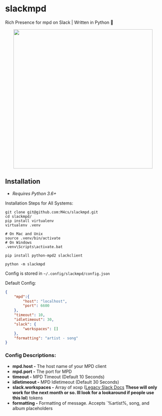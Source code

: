 # slackmpd
Rich Presence for mpd on Slack | Written in Python :snake:

<p align="center">
    <center><a align="center"><img src="https://pbs.twimg.com/media/ET0kZxjXkAAHpgk?format=png&name=900x900" height="450px"></a></center>
</p>

## Installation

- *Requires Python 3.6+*

Installation Steps for All Systems:

```
git clone git@github.com:M4cs/slackmpd.git
cd slackmpd/
pip install virtualenv
virtualenv .venv

# On Mac and Unix
source .venv/bin/activate
# On Windows
.venv\Scripts\activate.bat

pip install python-mpd2 slackclient

python -m slackmpd
```

Config is stored in `~/.config/slackmpd/config.json`

Default Config:

```json
{
    "mpd":{
        "host": "localhost",
        "port": 6600
    },
    "timeout": 10,
    "idletimeout": 30,
    "slack": {
        "workspaces": []
    },
    "formatting": "artist - song"
}
```

### Config Descriptions:

- **mpd.host -** The host name of your MPD client
- **mpd.port -** The port for MPD
- **timeout -** MPD Timeout (Default 10 Seconds)
- **idletimeout -** MPD Idletimeout (Default 30 Seconds)
- **slack.workspaces -** Array of xoxp ([Legacy Slack Docs](https://api.slack.com/legacy/custom-integrations/legacy-tokens) **These will only work for the next month or so. Ill look for a lookaround if people use this lol**) tokens
- **formatting -** Formatting of message. Accepts `%artist%, song, and album placeholders
